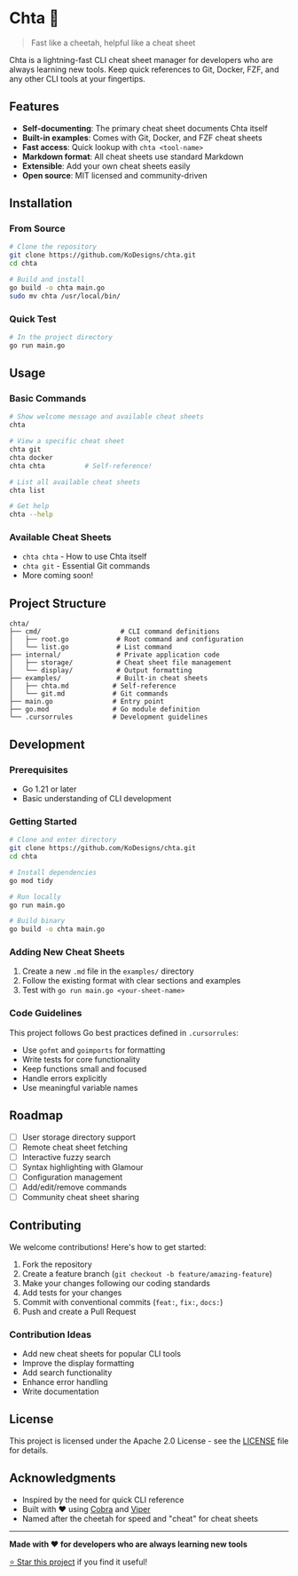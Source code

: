# Chta 🐆

> Fast like a cheetah, helpful like a cheat sheet

Chta is a lightning-fast CLI cheat sheet manager for developers who are always learning new tools. Keep quick references to Git, Docker, FZF, and any other CLI tools at your fingertips.

## Features

- **Self-documenting**: The primary cheat sheet documents Chta itself
- **Built-in examples**: Comes with Git, Docker, and FZF cheat sheets
- **Fast access**: Quick lookup with `chta <tool-name>`
- **Markdown format**: All cheat sheets use standard Markdown
- **Extensible**: Add your own cheat sheets easily
- **Open source**: MIT licensed and community-driven

## Installation

### From Source

```bash
# Clone the repository
git clone https://github.com/KoDesigns/chta.git
cd chta

# Build and install
go build -o chta main.go
sudo mv chta /usr/local/bin/
```

### Quick Test

```bash
# In the project directory
go run main.go
```

## Usage

### Basic Commands

```bash
# Show welcome message and available cheat sheets
chta

# View a specific cheat sheet
chta git
chta docker
chta chta          # Self-reference!

# List all available cheat sheets
chta list

# Get help
chta --help
```

### Available Cheat Sheets

- `chta chta` - How to use Chta itself
- `chta git` - Essential Git commands
- More coming soon!

## Project Structure

```
chta/
├── cmd/                    # CLI command definitions
│   ├── root.go            # Root command and configuration
│   └── list.go            # List command
├── internal/              # Private application code
│   ├── storage/           # Cheat sheet file management
│   └── display/           # Output formatting
├── examples/              # Built-in cheat sheets
│   ├── chta.md           # Self-reference
│   └── git.md            # Git commands
├── main.go               # Entry point
├── go.mod                # Go module definition
└── .cursorrules          # Development guidelines
```

## Development

### Prerequisites

- Go 1.21 or later
- Basic understanding of CLI development

### Getting Started

```bash
# Clone and enter directory
git clone https://github.com/KoDesigns/chta.git
cd chta

# Install dependencies
go mod tidy

# Run locally
go run main.go

# Build binary
go build -o chta main.go
```

### Adding New Cheat Sheets

1. Create a new `.md` file in the `examples/` directory
2. Follow the existing format with clear sections and examples
3. Test with `go run main.go <your-sheet-name>`

### Code Guidelines

This project follows Go best practices defined in `.cursorrules`:

- Use `gofmt` and `goimports` for formatting
- Write tests for core functionality
- Keep functions small and focused
- Handle errors explicitly
- Use meaningful variable names

## Roadmap

- [ ] User storage directory support
- [ ] Remote cheat sheet fetching
- [ ] Interactive fuzzy search
- [ ] Syntax highlighting with Glamour
- [ ] Configuration management
- [ ] Add/edit/remove commands
- [ ] Community cheat sheet sharing

## Contributing

We welcome contributions! Here's how to get started:

1. Fork the repository
2. Create a feature branch (`git checkout -b feature/amazing-feature`)
3. Make your changes following our coding standards
4. Add tests for your changes
5. Commit with conventional commits (`feat:`, `fix:`, `docs:`)
6. Push and create a Pull Request

### Contribution Ideas

- Add new cheat sheets for popular CLI tools
- Improve the display formatting
- Add search functionality
- Enhance error handling
- Write documentation

## License

This project is licensed under the Apache 2.0 License - see the [LICENSE](LICENSE) file for details.

## Acknowledgments

- Inspired by the need for quick CLI reference
- Built with ❤️ using [Cobra](https://github.com/spf13/cobra) and [Viper](https://github.com/spf13/viper)
- Named after the cheetah for speed and "cheat" for cheat sheets

---

**Made with ❤️ for developers who are always learning new tools**

[⭐ Star this project](https://github.com/KoDesigns/chta) if you find it useful! 